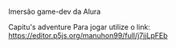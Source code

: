 Imersão game-dev da Alura

Capitu's adventure
Para jogar utilize o link:
https://editor.p5js.org/manuhon99/full/j7jjLpFEb

